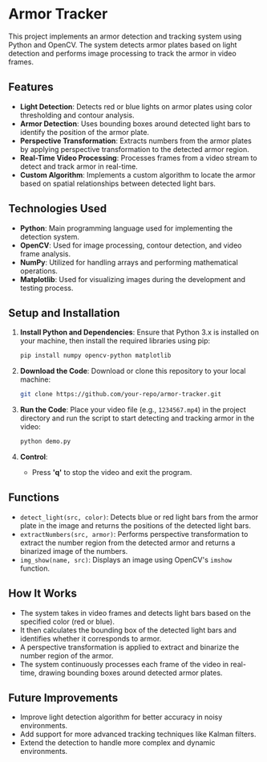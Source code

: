 
# Armor Tracker

This project implements an armor detection and tracking system using Python and OpenCV. The system detects armor plates based on light detection and performs image processing to track the armor in video frames.

## Features

- **Light Detection**: Detects red or blue lights on armor plates using color thresholding and contour analysis.
- **Armor Detection**: Uses bounding boxes around detected light bars to identify the position of the armor plate.
- **Perspective Transformation**: Extracts numbers from the armor plates by applying perspective transformation to the detected armor region.
- **Real-Time Video Processing**: Processes frames from a video stream to detect and track armor in real-time.
- **Custom Algorithm**: Implements a custom algorithm to locate the armor based on spatial relationships between detected light bars.

## Technologies Used

- **Python**: Main programming language used for implementing the detection system.
- **OpenCV**: Used for image processing, contour detection, and video frame analysis.
- **NumPy**: Utilized for handling arrays and performing mathematical operations.
- **Matplotlib**: Used for visualizing images during the development and testing process.

## Setup and Installation

1. **Install Python and Dependencies**:
   Ensure that Python 3.x is installed on your machine, then install the required libraries using pip:
   ```bash
   pip install numpy opencv-python matplotlib
   ```

2. **Download the Code**:
   Download or clone this repository to your local machine:
   ```bash
   git clone https://github.com/your-repo/armor-tracker.git
   ```

3. **Run the Code**:
   Place your video file (e.g., `1234567.mp4`) in the project directory and run the script to start detecting and tracking armor in the video:
   ```bash
   python demo.py
   ```

4. **Control**:
   - Press **'q'** to stop the video and exit the program.

## Functions

- `detect_light(src, color)`: Detects blue or red light bars from the armor plate in the image and returns the positions of the detected light bars.
- `extractNumbers(src, armor)`: Performs perspective transformation to extract the number region from the detected armor and returns a binarized image of the numbers.
- `img_show(name, src)`: Displays an image using OpenCV's `imshow` function.

## How It Works

- The system takes in video frames and detects light bars based on the specified color (red or blue).
- It then calculates the bounding box of the detected light bars and identifies whether it corresponds to armor.
- A perspective transformation is applied to extract and binarize the number region of the armor.
- The system continuously processes each frame of the video in real-time, drawing bounding boxes around detected armor plates.

## Future Improvements

- Improve light detection algorithm for better accuracy in noisy environments.
- Add support for more advanced tracking techniques like Kalman filters.
- Extend the detection to handle more complex and dynamic environments.

